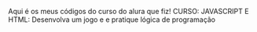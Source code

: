 Aqui é os meus códigos do curso do alura que fiz!
CURSO: JAVASCRIPT E HTML: Desenvolva um jogo e e pratique lógica de programação
 
 

